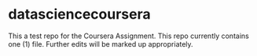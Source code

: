 datasciencecoursera
===================

This a test repo for the Coursera Assignment.
This repo currently contains one (1) file. Further edits will be marked up appropriately.

